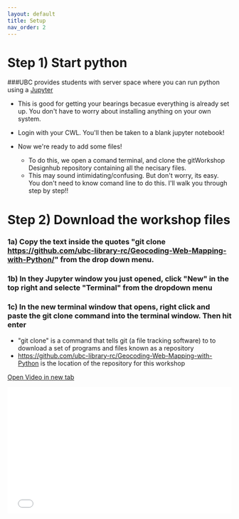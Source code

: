 ```yaml
---
layout: default
title: Setup
nav_order: 2
---
```


# Step 1) Start python

###UBC provides students with server space where you can run python using a [Jupyter](https://ubc.syzygy.ca/jupyter)
* This is good for getting your bearings becasue everything is already set up.  You don't have to worry about installing anything on your own system.
 * Login with your CWL.  You'll then be taken to a blank jupyter notebook!

* Now we're ready to add some files!
  * To do this, we open a comand terminal, and clone the gitWorkshop Designhub repository containing all the necisary files.
  * This may sound intimidating/confusing.  But don't worry, its easy.  You don't need to know comand line to do this.  I'll walk you through step by step!!

# Step 2) Download the workshop files

### 1a) Copy the text inside the quotes "git clone https://github.com/ubc-library-rc/Geocoding-Web-Mapping-with-Python/" from the drop down menu.

### 1b) In they Jupyter window you just opened, click "New" in the top right and selecte "Terminal" from the dropdown menu

### 1c) In the new terminal window that opens, right click and paste the git clone command into the terminal window.  Then hit enter
* "git clone" is a command that tells git (a file tracking software) to to download a set of programs and files known as a repository
* https://github.com/ubc-library-rc/Geocoding-Web-Mapping-with-Python is the location of the repository for this workshop

<a href="git_Clone.mp4" target="_blank">Open Video in new tab</a>

<div style="overflow: hidden;
  padding-top: 56.25%;
  position: relative">
  <iframe src="git_Clone.mp4" title="Processes" scrolling="no" frameborder="0"
    style="border: 0;
   height: 100%;
   left: 0;
   position: absolute;
   top: 0;
   width: 100%;">
   <p>Your browser does not support iframes.</p>
 </iframe>
</div>
